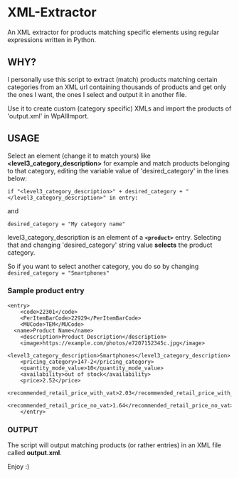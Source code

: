 # XML-Extractor
An XML extractor for products matching specific elements using regular expressions written in Python.

## WHY?
I personally use this script to extract (match) products matching certain categories from an XML url containing thousands of products and get only the ones I want, the ones I select and output it in another file.

Use it to create custom (category specific) XMLs and import the products of 'output.xml' in WpAllImport.

## USAGE
Select an element (change it to match yours) like __<level3_category_description>__ for example and match products belonging to that category, editing the variable value of 'desired_category' in the lines below:
```
if "<level3_category_description>" + desired_category + "</level3_category_description>" in entry:
```
and
```
desired_category = "My category name"
```
level3_category_description is an element of a **```<product>```** entry. Selecting that and changing 'desired_category' string value __selects__ the product category. 

So if you want to select another category, you do so by changing ```desired_category = "Smartphones"```

### Sample product entry
```
<entry>
	<code>22301</code>
	<PerItemBarCode>22929</PerItemBarCode>
	<MUCode>ΤΕΜ</MUCode>
  <name>Product Name</name>
	<description>Product Description</description>
	<image>https://example.com/photos/e7207152345c.jpg</image>
	<level3_category_description>Smartphones</level3_category_description>
	<pricing_category>147-2</pricing_category>
	<quantity_mode_value>10</quantity_mode_value>
	<availability>out of stock</availability>
	<price>2.52</price>
	<recommended_retail_price_with_vat>2.03</recommended_retail_price_with_vat>
	<recommended_retail_price_no_vat>1.64</recommended_retail_price_no_vat>
	</entry>
```
### OUTPUT
The script will output matching products (or rather entries) in an XML file called **output.xml**.

Enjoy :)

